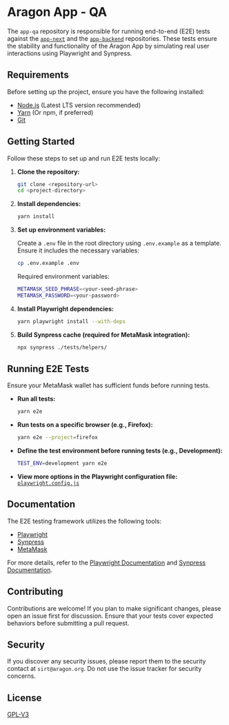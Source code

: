 # Aragon App - QA

The `app-qa` repository is responsible for running end-to-end (E2E) tests against the [`app-next`](https://github.com/aragon/app-next) and the [`app-backend`](https://github.com/aragon/app-backend) repositories. These tests ensure the stability and functionality of the Aragon App by simulating real user interactions using Playwright and Synpress.

## Requirements

Before setting up the project, ensure you have the following installed:

- [Node.js](https://nodejs.org/) (Latest LTS version recommended)
- [Yarn](https://yarnpkg.com/) (Or npm, if preferred)
- [Git](https://git-scm.com/)

## Getting Started

Follow these steps to set up and run E2E tests locally:

1. **Clone the repository:**

   ```bash
   git clone <repository-url>
   cd <project-directory>
   ```

2. **Install dependencies:**

   ```bash
   yarn install
   ```

3. **Set up environment variables:**

   Create a `.env` file in the root directory using `.env.example` as a template. Ensure it includes the necessary variables:

   ```bash
   cp .env.example .env
   ```

   Required environment variables:

   ```bash
   METAMASK_SEED_PHRASE=<your-seed-phrase>
   METAMASK_PASSWORD=<your-password>
   ```

4. **Install Playwright dependencies:**

   ```bash
   yarn playwright install --with-deps
   ```

5. **Build Synpress cache (required for MetaMask integration):**

   ```bash
   npx synpress ./tests/helpers/
   ```

## Running E2E Tests

Ensure your MetaMask wallet has sufficient funds before running tests.

- **Run all tests:**

  ```bash
  yarn e2e
  ```

- **Run tests on a specific browser (e.g., Firefox):**

  ```bash
  yarn e2e --project=firefox
  ```

- **Define the test environment before running tests (e.g., Development):**

  ```bash
  TEST_ENV=development yarn e2e
  ```

- **View more options in the Playwright configuration file:** [`playwright.config.js`](./playwright.config.js)

## Documentation

The E2E testing framework utilizes the following tools:

- [Playwright](https://playwright.dev/)
- [Synpress](https://synpress.io/)
- [MetaMask](https://metamask.io/)

For more details, refer to the [Playwright Documentation](https://playwright.dev/docs/intro) and [Synpress Documentation](https://synpress.io/).

## Contributing

Contributions are welcome! If you plan to make significant changes, please open an issue first for discussion. Ensure that your tests cover expected behaviors before submitting a pull request.

## Security

If you discover any security issues, please report them to the security contact at `sirt@aragon.org`. Do not use the issue tracker for security concerns.

## License

[GPL-V3](./LICENSE)
